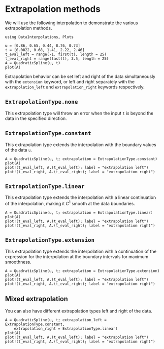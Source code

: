 # Extrapolation methods

We will use the following interpolation to demonstrate the various extrapolation methods.

```@example tutorial
using DataInterpolations, Plots

u = [0.86, 0.65, 0.44, 0.76, 0.73]
t = [0.0022, 0.68, 1.41, 2.22, 2.46]
t_eval_left = range(-1, first(t), length = 25)
t_eval_right = range(last(t), 3.5, length = 25)
A = QuadraticSpline(u, t)
plot(A)
```

Extrapolation behavior can be set left and right of the data simultaneously with the `extension` keyword, or left and right separately with the `extrapolation_left` and `extrapolation_right` keywords respectively.

## `ExtrapolationType.none`

This extrapolation type will throw an error when the input `t` is beyond the data in the specified direction.

## `ExtrapolationType.constant`

This extrapolation type extends the interpolation with the boundary values of the data `u`.

```@example tutorial
A = QuadraticSpline(u, t; extrapolation = ExtrapolationType.constant)
plot(A)
plot!(t_eval_left, A.(t_eval_left); label = "extrapolation left")
plot!(t_eval_right, A.(t_eval_right); label = "extrapolation right")
```

## `ExtrapolationType.linear`

This extrapolation type extends the interpolation with a linear continuation of the interpolation, making it $C^1$ smooth at the data boundaries.

```@example tutorial
A = QuadraticSpline(u, t; extrapolation = ExtrapolationType.linear)
plot(A)
plot!(t_eval_left, A.(t_eval_left); label = "extrapolation left")
plot!(t_eval_right, A.(t_eval_right); label = "extrapolation right")
```

## `ExtrapolationType.extension`

This extrapolation type extends the interpolation with a continuation of the expression for the interpolation at the boundary intervals for maximum smoothness.

```@example tutorial
A = QuadraticSpline(u, t; extrapolation = ExtrapolationType.extension)
plot(A)
plot!(t_eval_left, A.(t_eval_left); label = "extrapolation left")
plot!(t_eval_right, A.(t_eval_right); label = "extrapolation right")
```

## Mixed extrapolation

You can also have different extrapolation types left and right of the data.

```@example tutorial
A = QuadraticSpline(u, t; extrapolation_left = ExtrapolationType.constant,
    extrapolation_right = ExtrapolationType.linear)
plot(A)
plot!(t_eval_left, A.(t_eval_left); label = "extrapolation left")
plot!(t_eval_right, A.(t_eval_right); label = "extrapolation right")
```
